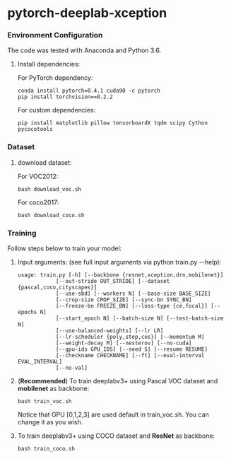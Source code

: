 # pytorch-deeplab-xception

### Environment Configuration
The code was tested with Anaconda and Python 3.6. 

1. Install dependencies:

    For PyTorch dependency:
    ```Shell
    conda install pytorch=0.4.1 cuda90 -c pytorch 
    pip install torchvision==0.2.2
    ```
    

    For custom dependencies:
    ```Shell
    pip install matplotlib pillow tensorboardX tqdm scipy Cython pycocotools
    ```


### Dataset  

1. download dataset:

    For VOC2012:
    ```Shell
    bash download_voc.sh
    ```
    

    For coco2017:
    ```Shell
    bash download_coco.sh
    ```

    
### Training
Follow steps below to train your model:

1. Input arguments: (see full input arguments via python train.py --help):
    ```Shell
    usage: train.py [-h] [--backbone {resnet,xception,drn,mobilenet}]
                [--out-stride OUT_STRIDE] [--dataset {pascal,coco,cityscapes}]
                [--use-sbd] [--workers N] [--base-size BASE_SIZE]
                [--crop-size CROP_SIZE] [--sync-bn SYNC_BN]
                [--freeze-bn FREEZE_BN] [--loss-type {ce,focal}] [--epochs N]
                [--start_epoch N] [--batch-size N] [--test-batch-size N]
                [--use-balanced-weights] [--lr LR]
                [--lr-scheduler {poly,step,cos}] [--momentum M]
                [--weight-decay M] [--nesterov] [--no-cuda]
                [--gpu-ids GPU_IDS] [--seed S] [--resume RESUME]
                [--checkname CHECKNAME] [--ft] [--eval-interval EVAL_INTERVAL]
                [--no-val]

    ```

2. (**Recommended**) To train deeplabv3+ using Pascal VOC dataset and **mobilenet** as backbone:
    ```Shell
    bash train_voc.sh
    ```
    Notice that GPU [0,1,2,3] are used default in train_voc.sh. You can change it as you wish.
3. To train deeplabv3+ using COCO dataset and **ResNet** as backbone:
    ```Shell
    bash train_coco.sh
    ```    
